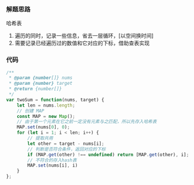 ### 解题思路
哈希表
1. 遍历的同时，记录一些信息，省去一层循环，[以空间换时间]
2. 需要记录已经遍历过的数值和它对应的下标，借助查表实现

### 代码

```javascript
/**
 * @param {number[]} nums
 * @param {number} target
 * @return {number[]}
 */
var twoSum = function(nums, target) {
    let len = nums.length;
    // 创建 MAP
    const MAP = new Map();
    // 由于第一个元素在它之前一定没有元素与之匹配，所以先存入哈希表
    MAP.set(nums[0], 0);
    for (let i = 1; i < len; i++) {
        // 提取共用
        let other = target - nums[i];
        // 判断是否符合条件，返回对应的下标
        if (MAP.get(other) !== undefined) return [MAP.get(other), i];
        // 不符合的存入hash表
        MAP.set(nums[i], i)
    }
};
```